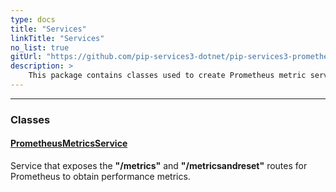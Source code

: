 ```yaml
---
type: docs
title: "Services"
linkTitle: "Services"
no_list: true
gitUrl: "https://github.com/pip-services3-dotnet/pip-services3-prometheus-dotnet"
description: >
    This package contains classes used to create Prometheus metric services.
---
```

---
<div class="module-body"> 

### Classes

#### [PrometheusMetricsService](prometheus_metrics_service)
Service that exposes the **"/metrics"** and **"/metricsandreset"** routes for Prometheus to obtain performance metrics.


</div>


